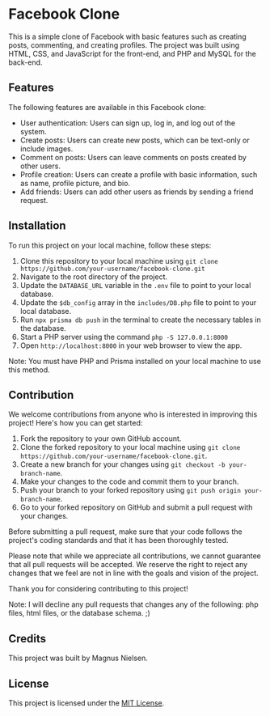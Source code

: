 # Facebook Clone

This is a simple clone of Facebook with basic features such as creating posts, commenting, and creating profiles. The project was built using HTML, CSS, and JavaScript for the front-end, and PHP and MySQL for the back-end.

## Features

The following features are available in this Facebook clone:

- User authentication: Users can sign up, log in, and log out of the system.
- Create posts: Users can create new posts, which can be text-only or include images.
- Comment on posts: Users can leave comments on posts created by other users.
- Profile creation: Users can create a profile with basic information, such as name, profile picture, and bio.
- Add friends: Users can add other users as friends by sending a friend request.


## Installation

To run this project on your local machine, follow these steps:

1. Clone this repository to your local machine using `git clone https://github.com/your-username/facebook-clone.git`
2. Navigate to the root directory of the project.
3. Update the `DATABASE_URL` variable in the `.env` file to point to your local database.
4. Update the `$db_config` array in the `includes/DB.php` file to point to your local database.
5. Run `npx prisma db push` in the terminal to create the necessary tables in the database.
6. Start a PHP server using the command `php -S 127.0.0.1:8000`
7. Open `http://localhost:8000` in your web browser to view the app.

Note: You must have PHP and Prisma installed on your local machine to use this method.

## Contribution

We welcome contributions from anyone who is interested in improving this project! Here's how you can get started:

1. Fork the repository to your own GitHub account.
2. Clone the forked repository to your local machine using `git clone https://github.com/your-username/facebook-clone.git`.
3. Create a new branch for your changes using `git checkout -b your-branch-name`.
4. Make your changes to the code and commit them to your branch.
5. Push your branch to your forked repository using `git push origin your-branch-name`.
6. Go to your forked repository on GitHub and submit a pull request with your changes.

Before submitting a pull request, make sure that your code follows the project's coding standards and that it has been thoroughly tested.

Please note that while we appreciate all contributions, we cannot guarantee that all pull requests will be accepted. We reserve the right to reject any changes that we feel are not in line with the goals and vision of the project.

Thank you for considering contributing to this project!

Note: I will decline any pull requests that changes any of the following: php files, html files, or the database schema. ;)

## Credits

This project was built by Magnus Nielsen. 

## License

This project is licensed under the [MIT License](https://opensource.org/licenses/MIT).
